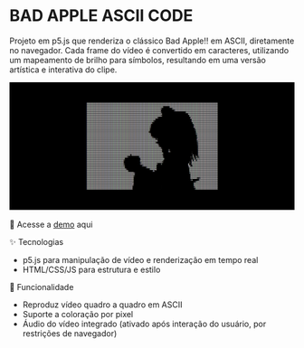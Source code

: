 # BAD APPLE ASCII CODE

Projeto em p5.js que renderiza o clássico Bad Apple!! em ASCII, diretamente no navegador.
Cada frame do vídeo é convertido em caracteres, utilizando um mapeamento de brilho para símbolos, resultando em uma versão artística e interativa do clipe.

![alt text](image.png)

🔗 Acesse a [demo](https://imoutofbounds.github.io/Bad-Apple-ASCII/) aqui

✨ Tecnologias
- p5.js para manipulação de vídeo e renderização em tempo real
- HTML/CSS/JS para estrutura e estilo

🎥 Funcionalidade
- Reproduz vídeo quadro a quadro em ASCII
- Suporte a coloração por pixel
- Áudio do vídeo integrado (ativado após interação do usuário, por restrições de navegador)